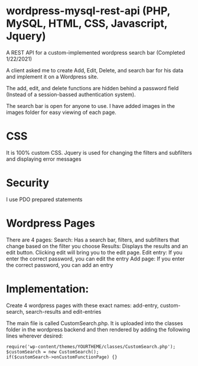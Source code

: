 # wordpress-mysql-rest-api (PHP, MySQL, HTML, CSS, Javascript, Jquery)
A REST API for a custom-implemented wordpress search bar (Completed 1/22/2021)

A client asked me to create Add, Edit, Delete, and search bar for his data and implement it on a Wordpress site.

The add, edit, and delete functions are hidden behind a password field (Instead of a session-bassed authentication system).

The search bar is open for anyone to use. I have added images in the images folder for easy viewing of each page.

# CSS
It is 100% custom CSS. Jquery is used for changing the filters and subfilters and displaying error messages

# Security
I use PDO prepared statements 

# Wordpress Pages
There are 4 pages:
Search: Has a search bar, filters, and subfilters that change based on the filter you choose
Results: Displays the results and an edit button. Clicking edit will bring you to the edit page.
Edit entry: If you enter the correct password, you can edit the entry
Add page: If you enter the correct password, you can add an entry

# Implementation:
Create 4 wordpress pages with these exact names: add-entry, custom-search, search-results and edit-entries

The main file is called CustomSearch.php. It is uploaded into the classes folder in the wordpress backend and then rendered by adding the following lines wherever desired:

```
require('wp-content/themes/YOURTHEME/classes/CustomSearch.php');
$customSearch = new CustomSearch();
if($customSearch->onCustomFunctionPage) {} 
```

